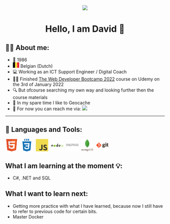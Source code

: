<div id="header" align="center">
  <img src="https://www.hetlabovandavid.be/github/profile.png" />
  <h1>Hello, I am David 👋</h1>
</div>

<h2>👨‍💻 About me:</h2>

- 📅 1986
- <img src="https://raw.githubusercontent.com/hampusborgos/country-flags/main/svg/be.svg" width="20px"> Belgian (Dutch)
- 💻 Working as an ICT Support Engineer / Digital Coach
- 👨‍🎓 Finished [The Web Developer Bootcamp 2022](https://www.udemy.com/course/the-web-developer-bootcamp/) course on Udemy on the 3rd of January 2022
- 🔍 But ofcourse searching my own way and looking further then the course materials
- 🥾 In my spare time I like to Geocache
- 📧 For now you can reach me via: [<img src="https://img.shields.io/badge/-davidvanmelkebeke-blue?style=flat&logo=Linkedin&logoColor=white)" />](https://www.linkedin.com/in/david-van-melkebeke-a73b317/) 

---

<h2> 🎒 Languages and Tools: </h2>

<div>
  <img src="https://github.com/devicons/devicon/blob/master/icons/html5/html5-original.svg" title="HTML5" alt="HTML" width="40" height="40"/>&nbsp;
  <img src="https://github.com/devicons/devicon/blob/master/icons/css3/css3-plain-wordmark.svg"  title="CSS3" alt="CSS" width="40" height="40"/>&nbsp;
  <img src="https://github.com/devicons/devicon/blob/master/icons/javascript/javascript-original.svg" title="JavaScript" alt="JavaScript" width="40" height="40"/>&nbsp;
  <img src="https://github.com/devicons/devicon/blob/master/icons/nodejs/nodejs-original-wordmark.svg" title="NodeJS" alt="NodeJS" width="40" height="40"/>&nbsp;
  <img src="https://github.com/devicons/devicon/blob/master/icons/express/express-original-wordmark.svg" title="Express" alt="Express" width="40" height="40"/>&nbsp;
  <img src="https://github.com/devicons/devicon/blob/master/icons/mongodb/mongodb-original-wordmark.svg" title="MongoDB" alt="MongoDB" width="40" height="40"/>&nbsp;
  <img src="https://github.com/devicons/devicon/blob/master/icons/git/git-original-wordmark.svg" title="Git" **alt="Git" width="40" height="40"/>
</div>

<h2>What I am learning at the moment 💡:</h2>
<ul>
  <li>C#, .NET and SQL</li>
</ul>

<h2>What I want to learn next:</h2>

- Getting more practice with what I have learned, because now I still have to refer to previous code for certain bits.
- Master Docker


